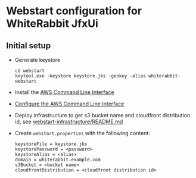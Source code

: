 # Webstart configuration for WhiteRabbit JfxUi

## Initial setup

* Generate keystore

    ```shell script
    cd webstart
    keytool.exe -keystore keystore.jks -genkey -alias whiterabbit-webstart
    ```

* Install the [AWS Command Line Interface](https://docs.aws.amazon.com/cli/latest/userguide/install-cliv2.html)
* [Configure the AWS Command Line Interface](https://docs.aws.amazon.com/cli/latest/userguide/cli-configure-quickstart.html)
* Deploy infrastructure to get s3 bucket name and cloudfront distribution id, see [webstart-infrastructure/README.md](../webstart-infrastructure/README.md)
* Create `webstart.properties` with the following content:

    ```properties
    keystoreFile = keystore.jks
    keystorePassword = <password>
    keystoreAlias = <alias>
    domain = whiterabbit.example.com
    s3Bucket = <bucket name>
    cloudfrontDistribution = <cloudfront distribution id>
    ```
